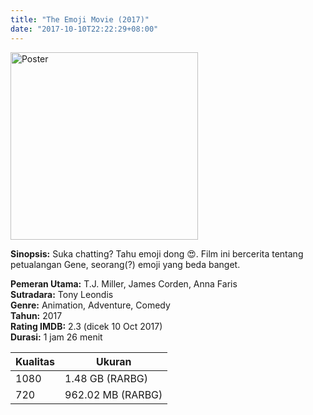 ```yaml
---
title: "The Emoji Movie (2017)"
date: "2017-10-10T22:22:29+08:00"
---
```


<img src="/img/poster/film-the-emoji-movie-2017.jpg" alt="Poster" style="width: 300px;"/>

**Sinopsis:** Suka chatting? Tahu emoji dong 😍. Film ini bercerita tentang petualangan Gene, seorang(?) emoji yang beda banget.

**Pemeran Utama:** T.J. Miller, James Corden, Anna Faris  
**Sutradara:** Tony Leondis  
**Genre:** Animation, Adventure, Comedy  
**Tahun:** 2017  
**Rating IMDB:** 2.3 (dicek 10 Oct 2017)  
**Durasi:** 1 jam 26 menit

Kualitas | Ukuran
-------- | ------
1080     | 1.48 GB (RARBG)
720      | 962.02 MB (RARBG)